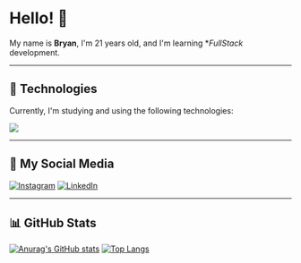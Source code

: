 # Hello! 👋

My name is **Bryan**, I'm 21 years old, and I'm learning **FullStack* development.

---

## 🚀 Technologies

Currently, I'm studying and using the following technologies:

<p align="left">
  <a href="https://skillicons.dev">
    <img src="https://skillicons.dev/icons?i=html,css,js,react,nodejs,express,prisma,sequelize,docker,vite,mongodb,postgres,cs,dotnet" />
  </a>
</p>

---

## 📲 My Social Media

[![Instagram](https://img.shields.io/badge/Instagram-%23E4405F.svg?style=for-the-badge&logo=Instagram&logoColor=white)](https://www.instagram.com/brya4nn/)
[![LinkedIn](https://img.shields.io/badge/LinkedIn-%230A66C2.svg?style=for-the-badge&logo=linkedin&logoColor=white)](https://www.linkedin.com/in/bryan-lima-735992250/)

---

## 📊 GitHub Stats

[![Anurag's GitHub stats](https://github-readme-stats.vercel.app/api?username=bry7n&show_icons=true&theme=radical)](https://github.com/bry7n/github-readme-stats)
[![Top Langs](https://github-readme-stats.vercel.app/api/top-langs/?username=bry7n&layout=compact&theme=radical)](https://github.com/bry7n/github-readme-stats)
